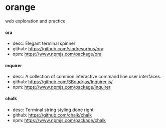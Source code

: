 # orange
web exploration and practice

#### ora
* desc: Elegant terminal spinner
* github: https://github.com/sindresorhus/ora
* npm: https://www.npmjs.com/package/ora

#### inquirer
* desc: A collection of common interactive command line user interfaces.
* github: https://github.com/SBoudrias/Inquirer.js/
* npm: https://www.npmjs.com/package/inquirer

#### chalk
* desc: Terminal string styling done right
* github: https://github.com/chalk/chalk
* npm: https://www.npmjs.com/package/chalk


